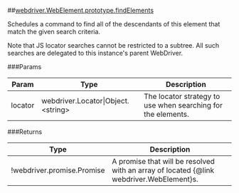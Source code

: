 ##[webdriver.WebElement.prototype.findElements](https://code.google.com/p/selenium/source/browse/javascript/webdriver/webdriver.js#1663)

Schedules a command to find all of the descendants of this element that match
the given search criteria.
<p/>
Note that JS locator searches cannot be restricted to a subtree. All such
searches are delegated to this instance's parent WebDriver.




###Params

Param | Type | Description
--- | --- | ---
locator | webdriver.Locator&#124;Object.&lt;string&gt; | The locator strategy to use when searching for the elements.




###Returns

Type | Description
--- | ---
!webdriver.promise.Promise | A promise that will be resolved with an array of located {@link webdriver.WebElement}s.

